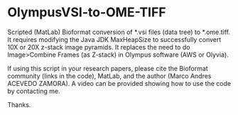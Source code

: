 # OlympusVSI-to-OME-TIFF
Scripted (MatLab) Bioformat conversion of *.vsi files (data tree) to *.ome.tiff. It requires modifying the Java JDK MaxHeapSize to successfully convert 10X or 20X z-stack image pyramids. It replaces the need to do Image>Combine Frames (as Z-stack) in Olympus software (AWS or Olyvia).

If using this script in your research papers, please cite the Bioformat community (links in the code), MatLab, and the author (Marco Andres ACEVEDO ZAMORA). A video can be provided showing how to use the code by contacting me.

Thanks.
